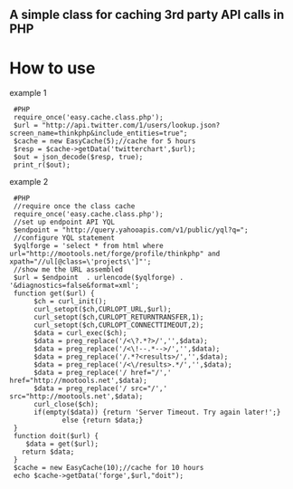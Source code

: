 A simple class for caching 3rd party API calls in PHP
-----------------------------------------------------

How to use
==========

example 1

     #PHP 
     require_once('easy.cache.class.php');
     $url = "http://api.twitter.com/1/users/lookup.json?screen_name=thinkphp&include_entities=true";
     $cache = new EasyCache(5);//cache for 5 hours
     $resp = $cache->getData('twitterchart',$url);
     $out = json_decode($resp, true);
     print_r($out);

example 2

     #PHP
     //require once the class cache
     require_once('easy.cache.class.php');
     //set up endpoint API YQL
     $endpoint = "http://query.yahooapis.com/v1/public/yql?q="; 
     //configure YQL statement
     $yqlforge = 'select * from html where url="http://mootools.net/forge/profile/thinkphp" and xpath="//ul[@class=\'projects\']"';
     //show me the URL assembled
     $url = $endpoint  . urlencode($yqlforge) . '&diagnostics=false&format=xml';
     function get($url) {
          $ch = curl_init();
          curl_setopt($ch,CURLOPT_URL,$url);
          curl_setopt($ch,CURLOPT_RETURNTRANSFER,1);
          curl_setopt($ch,CURLOPT_CONNECTTIMEOUT,2);
          $data = curl_exec($ch);
          $data = preg_replace('/<\?.*?>/','',$data);
          $data = preg_replace('/<\!--.*-->/','',$data);
          $data = preg_replace('/.*?<results>/','',$data);
          $data = preg_replace('/<\/results>.*/','',$data);
          $data = preg_replace('/ href="/',' href="http://mootools.net',$data);
          $data = preg_replace('/ src="/',' src="http://mootools.net',$data);
          curl_close($ch); 
          if(empty($data)) {return 'Server Timeout. Try again later!';}
                 else {return $data;}
     }
     function doit($url) {
        $data = get($url); 
       return $data;
     }
     $cache = new EasyCache(10);//cache for 10 hours
     echo $cache->getData('forge',$url,"doit");
   
